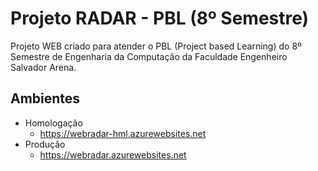 # Projeto RADAR - PBL (8º Semestre)

Projeto WEB criado para atender o PBL (Project based Learning) do 8º Semestre de Engenharia da Computação da Faculdade Engenheiro Salvador Arena.

## Ambientes
- Homologação
  - https://webradar-hml.azurewebsites.net
- Produção
  - https://webradar.azurewebsites.net 
